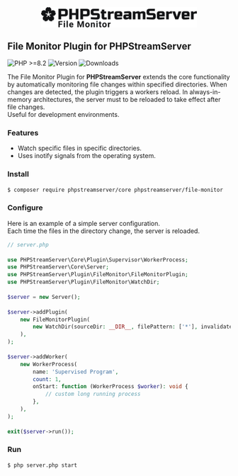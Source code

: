 <p align="center">
  <picture>
    <source media="(prefers-color-scheme: dark)" srcset="https://raw.githubusercontent.com/phpstreamserver/.github/refs/heads/main/assets/phpss_file_monitor_light.svg">
    <img alt="PHPStreamServer logo" align="center" width="70%" src="https://raw.githubusercontent.com/phpstreamserver/.github/refs/heads/main/assets/phpss_file_monitor_dark.svg">
  </picture>
</p>

## File Monitor Plugin for PHPStreamServer
![PHP >=8.2](https://img.shields.io/badge/PHP->=8.2-777bb3.svg)
![Version](https://img.shields.io/github/v/tag/phpstreamserver/phpstreamserver?label=Version&filter=v*.*.*&sort=semver&color=374151)
![Downloads](https://img.shields.io/packagist/dt/phpstreamserver/file-monitor?label=Downloads&color=f28d1a)

The File Monitor Plugin for **PHPStreamServer** extends the core functionality by automatically monitoring file changes within specified directories.
When changes are detected, the plugin triggers a workers reload. In always-in-memory architectures, the server must to be reloaded to take effect after file changes.  
Useful for development environments.

### Features
 - Watch specific files in specific directories.
 - Uses inotify signals from the operating system.

### Install
```bash
$ composer require phpstreamserver/core phpstreamserver/file-monitor
```

### Configure
Here is an example of a simple server configuration.  
Each time the files in the directory change, the server is reloaded.

```php
// server.php

use PHPStreamServer\Core\Plugin\Supervisor\WorkerProcess;
use PHPStreamServer\Core\Server;
use PHPStreamServer\Plugin\FileMonitor\FileMonitorPlugin;
use PHPStreamServer\Plugin\FileMonitor\WatchDir;

$server = new Server();

$server->addPlugin(
    new FileMonitorPlugin(
        new WatchDir(sourceDir: __DIR__, filePattern: ['*'], invalidateOpcache: true)
    ),
);

$server->addWorker(
    new WorkerProcess(
        name: 'Supervised Program',
        count: 1,
        onStart: function (WorkerProcess $worker): void {
            // custom long running process
        },
    ),
);

exit($server->run());
```

### Run
```bash
$ php server.php start
```
